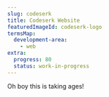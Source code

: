 ```yaml
---
slug: codeserk
title: Codeserk Website
featuredImageId: codeserk-logo
termsMap:
  development-area:
    - web
extra:
  progress: 80
  status: work-in-progress
---
```


Oh boy this is taking ages!